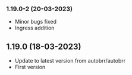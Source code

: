 ### 1.19.0-2 (20-03-2023)
- Minor bugs fixed
- Ingress addition

## 1.19.0 (18-03-2023)

- Update to latest version from autobrr/autobrr
- First version
